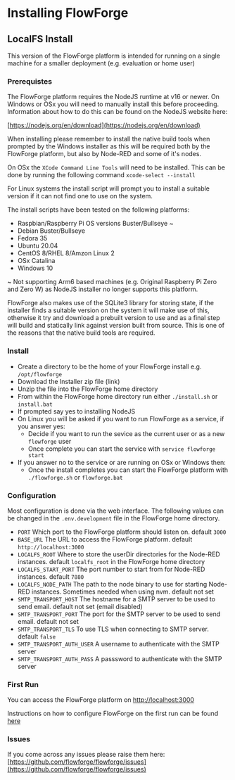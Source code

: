 # Installing FlowForge

## LocalFS Install

This version of the FlowForge platform is intended for running on a single machine for a smaller deployment (e.g. evaluation or home user)

### Prerequistes

The FlowForge platform requires the NodeJS runtime at v16 or newer. On Windows or OSx you will need to manually install this before proceeding. Information about how to do this can be found on the NodeJS website here:

[https://nodejs.org/en/download](https://nodejs.org/en/download)

When installing please remember to install the native build tools when prompted by the Windows installer as this will be required both by the FlowForge platform, but also by Node-RED and some of it's nodes.

On OSx the `XCode Command Line Tools` will need to be installed. This can be done by running the following command `xcode-select --install`

For Linux systems the install script will prompt you to install a suitable version if it can not find one to use on the system.

The install scripts have been tested on the following platforms:

 - Raspbian/Raspberry Pi OS versions Buster/Bullseye ~
 - Debian Buster/Bullseye
 - Fedora 35
 - Ubuntu 20.04
 - CentOS 8/RHEL 8/Amzon Linux 2
 - OSx Catalina
 - Windows 10

~ Not supporting Arm6 based machines (e.g. Original Raspberry Pi Zero and Zero W) as NodeJS installer no longer supports this platform. 

FlowForge also makes use of the SQLite3 library for storing state, if the installer finds a suitable version on the system it will make use of this, otherwise it try and download a prebuilt version to use and as a final step will build and statically link against version built from source. This is one of the reasons that the native build tools are required.

### Install

 - Create a directory to be the home of your FlowForge install e.g. `/opt/flowforge`
 - Download the Installer zip file (link)
 - Unzip the file into the FlowForge home directory
 - From within the FlowForge home directory run either `./install.sh` or `install.bat`
 - If prompted say yes to installing NodeJS
 - On Linux you will be asked if you want to run FlowForge as a service, if you answer yes:
   - Decide if you want to run the sevice as the current user or as a new `flowforge` user
   - Once complete you can start the service with `service flowforge start`
 - If you answer no to the service or are running on OSx or Windows then:
   - Once the install completes you can start the FlowForge platform with `./flowforge.sh` or `flowforge.bat`


### Configuration

Most configuration is done via the web interface. The following values can be changed in the `.env.development` file in the FlowForge home directory.

- `PORT` Which port to the FlowForge platform should listen on. default `3000`
- `BASE_URL` The URL to access the FlowForge platform. default `http://localhost:3000`
- `LOCALFS_ROOT` Where to store the userDir directories for the Node-RED instances. default `localfs_root` in the FlowForge home directory
- `LOCALFS_START_PORT` The port number to start from for Node-RED instances. default `7880`
- `LOCALFS_NODE_PATH` The path to the node binary to use for starting Node-RED instances. Sometimes needed when using nvm. default not set
- `SMTP_TRANSPORT_HOST` The hostname for a SMTP server to be used to send email. default not set (email disabled)
- `SMTP_TRANSPORT_PORT` The port for the SMTP server to be used to send email. default not set
- `SMTP_TRANSPORT_TLS` To use TLS when connecting to SMTP server. default `false`
- `SMTP_TRANSPORT_AUTH_USER` A username to authenticate with the SMTP server
- `SMTP_TRANSPORT_AUTH_PASS` A passsword to authenticate with the SMTP server

### First Run

You can access the FlowForge platform on [http://localhost:3000](http://localhost:3000) 

Instructions on how to configure FlowForge on the first run can be found [here](../admin/README.md)

### Issues

If you come across any issues please raise them here: [https://github.com/flowforge/flowforge/issues](https://github.com/flowforge/flowforge/issues)